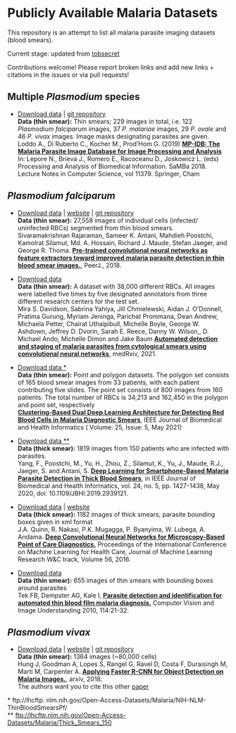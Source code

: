# Publicly Available Malaria Datasets
This repository is an attempt to list all malaria parasite imaging datasets (blood smears).

Current stage: updated from [tobsecret](https://github.com/tobsecret/Awesome_Malaria_Parasite_Imaging_Datasets)

Contributions welcome! Please report broken links and add new links + citations in the issues or via pull requests!

## Multiple *Plasmodium* species
- [Download data](https://github.com/andrealoddo/MP-IDB-The-Malaria-Parasite-Image-Database-for-Image-Processing-and-Analysis/archive/master.zip) | [git repository](https://github.com/andrealoddo/MP-IDB-The-Malaria-Parasite-Image-Database-for-Image-Processing-and-Analysis)<br>**Data (thin smear):**
Thin smears; 229 images in total, i.e. 122 *Plasmodium falciparum* images, 37 *P. malariae* images, 29 *P. ovale* and 46 *P. vivax* images. Image masks designating parasites are given.<br>Loddo A., Di Ruberto C., Kocher M., Prod’Hom G. (2019) [**MP-IDB: The Malaria Parasite Image Database for Image Processing and Analysis**](https://link.springer.com/chapter/10.1007/978-3-030-13835-6_7) In: Lepore N., Brieva J., Romero E., Racoceanu D., Joskowicz L. (eds) Processing and Analysis of Biomedical Information. SaMBa 2018. Lecture Notes in Computer Science, vol 11379. Springer, Cham

## *Plasmodium falciparum*

 - [Download data](https://ceb.nlm.nih.gov/proj/malaria/cell_images.zip) | [website](https://ceb.nlm.nih.gov/repositories/malaria-datasets/) | [git repository](https://github.com/sivaramakrishnan-rajaraman/Deep-Neural-Ensembles-toward-Malaria-Parasite-Detection-in-Thin-Blood-Smear-Images)<br>**Data (thin smear):** 27,558 images of individual cells (infected/ uninfected RBCs) segmented from thin blood smears.<br>Sivaramakrishnan Rajaraman, Sameer K. Antani, Mahdieh Poostchi, Kamolrat Silamut, Md. A. Hossain, Richard J. Maude, Stefan Jaeger, and George R. Thoma. [**Pre-trained convolutional neural networks as feature extractors toward improved malaria parasite detection in thin blood smear images.**](https://www.ncbi.nlm.nih.gov/pubmed/29682411), PeerJ., 2018.

 - [Download data](https://data.mendeley.com/datasets/j55fyhtxn4/2) <br>**Data (thin smear):**  A dataset with 38,000 different RBCs. All images were labelled five times by five designated annotators from three different research centers for the test set. <br>Mira S. Davidson, Sabrina Yahiya, Jill Chmielewski, Aidan J. O’Donnell, Pratima Gurung, Myriam Jeninga, Parichat Prommana, Dean Andrew, Michaela Petter, Chairat Uthaipibull, Michelle Boyle, George W. Ashdown, Jeffrey D. Dvorin, Sarah E. Reece, Danny W. Wilson,, D. Michael Ando, Michelle Dimon and Jake Baum [**Automated detection and staging of malaria parasites from cytological smears using convolutional neural networks**](https://www.medrxiv.org/content/10.1101/2021.01.26.21250284v1), medRxiv, 2021.

- [Download data *](https://bit.ly/3u5YPRD) <br>**Data (thin smear):** Point and polygon datasets. The polygon set consists of 165 blood smear images from 33 patients, with each patient contributing five slides. The point set consists of 800 images from 160 patients. The total number of RBCs is 34,213 and 162,450 in the polygon and point set, respectively  <br> [**Clustering-Based Dual Deep Learning Architecture for Detecting Red Blood Cells in Malaria Diagnostic Smears**](https://ieeexplore.ieee.org/document/9244549), IEEE Journal of Biomedical and Health Informatics ( Volume: 25, Issue: 5, May 2021) 

 - [Download data **](https://bit.ly/3wmu1xC) <br>**Data (thick smear):**  1819 images from 150 patients who are infected with parasites. <br> Yang, F., Poostchi, M., Yu, H., Zhou, Z., Silamut, K., Yu, J., Maude, R.J., Jaeger, S. and Antani, S. [**Deep Learning for Smartphone-Based Malaria Parasite Detection in Thick Blood Smears**](https://ieeexplore.ieee.org/stamp/stamp.jsp?tp=&arnumber=8846750), in IEEE Journal of Biomedical and Health Informatics, vol. 24, no. 5, pp. 1427-1438, May 2020, doi: 10.1109/JBHI.2019.2939121.

- [Download data](http://air.ug/downloads/plasmodium-phonecamera.zip) | [website](http://air.ug/microscopy/)<br>**Data (thick smear):** 1182 images of thick smears, parasite bounding boxes given in xml format <br>J.A. Quinn, R. Nakasi, P.K. Mugagga, P. Byanyima, W. Lubega, A. Andama. [**Deep Convolutional Neural Networks for Microscopy-Based Point of Care Diagnostics.**](http://proceedings.mlr.press/v56/Quinn16.pdf) Proceedings of the International Conference on Machine Learning for Health Care, Journal of Machine Learning Research W&C track, Volume 56, 2016.

- [Download data](https://drive.google.com/open?id=1EMJ7dg0TBs34sDWcj7Tj1wozXJC0wtbc)<br>**Data (thin smear):** 655 images of thin smears with bounding boxes around parasites<br>Tek FB, Dempster AG, Kale I, [**Parasite detection and identification for automated thin blood film malaria diagnosis.**](https://www.ncbi.nlm.nih.gov/pmc/articles/PMC2719653/) Computer Vision and Image Understanding 2010, 114:21-32.

## *Plasmodium vivax*

- [Download data](https://data.broadinstitute.org/bbbc/BBBC041/malaria.zip) | [website](https://data.broadinstitute.org/bbbc/BBBC041/) | [git repository](https://github.com/sivaramakrishnan-rajaraman/Deep-Neural-Ensembles-toward-Malaria-Parasite-Detection-in-Thin-Blood-Smear-Images)<br>**Data (thin smear):** 1364 images (~80,000 cells)<br>Hung J, Goodman A, Lopes S, Rangel G, Ravel D, Costa F, Duraisingh M, Marti M, Carpenter A. [**Applying Faster R-CNN for Object Detection on Malaria Images.**](https://arxiv.org/abs/1804.09548), arxiv, 2018.<br> The authors want you to cite this other [paper](https://www.nature.com/articles/nmeth.2083)

\* ftp://lhcftp. nlm.nih.gov/Open-Access-Datasets/Malaria/NIH-NLM-ThinBloodSmearsPf/ <br>
** ftp://lhcftp.nlm.nih.gov/Open-Access-Datasets/Malaria/Thick_Smears_150
